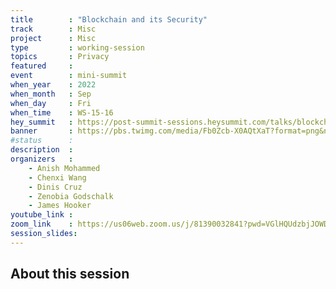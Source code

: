 ```yaml
---
title        : "Blockchain and its Security"
track        : Misc
project      : Misc
type         : working-session
topics       : Privacy
featured     :
event        : mini-summit
when_year    : 2022
when_month   : Sep
when_day     : Fri
when_time    : WS-15-16
hey_summit   : https://post-summit-sessions.heysummit.com/talks/blockchain-and-its-security-1
banner       : https://pbs.twimg.com/media/Fb0Zcb-X0AQtXaT?format=png&name=small
#status      : 
description  :
organizers   :
    - Anish Mohammed     
    - Chenxi Wang
    - Dinis Cruz
    - Zenobia Godschalk
    - James Hooker
youtube_link : 
zoom_link    : https://us06web.zoom.us/j/81390032841?pwd=VGlHQUdzbjJOWDV0Q29iZjBxUFlEZz09
session_slides:
---
```




## About this session
